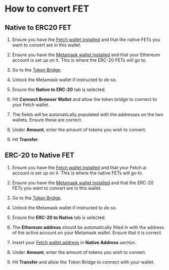 # How to convert FET

## Native to ERC20 FET

1. Ensure you have the [Fetch wallet installed](/basics/wallet/getting_started) and that the native FETs you want to convert are in this wallet.

2. Ensure you have the [Metamask wallet installed](https://metamask.io) and that your Ethereum account is set up on it. This is where the ERC-20 FETs will go to.

3. Go to the [Token Bridge](https://token-bridge.fetch.ai).

4. Unlock the Metamask wallet if instructed to do so.

5. Ensure the **Native to ERC-20** tab is selected.

6. Hit **Connect Browser Wallet** and allow the token bridge to connect to your Fetch wallet.

7. The fields will be automatically populated with the addresses on the two wallets. Ensure these are correct.

8. Under **Amount**, enter the amount of tokens you wish to convert. 

9. Hit **Transfer**.

## ERC-20 to Native FET 

1. Ensure you have the [Fetch wallet installed](/basics/wallet/getting_started) and that your Fetch.ai account is set up on it. This is where the native FETs will go to.

2. Ensure you have the [Metamask wallet installed](https://metamask.io) and that the ERC-20 FETs you want to convert are in this wallet.

3. Go to the [Token Bridge](https://token-bridge.fetch.ai).

4. Unlock the Metamask wallet if instructed to do so.

5. Ensure the **ERC-20 to Native** tab is selected.

6. The **Ethereum address** should be automatically filled in with the address of the active account on your Metamask wallet. Ensure that it is correct.

7. Insert your [Fetch wallet address](/fetch-wallet/deposit/#to-copy-your-accounts-address) in **Native Address** section.

8. Under **Amount**, enter the amount of tokens you wish to convert. 

9. Hit **Transfer** and allow the Token Bridge to connect with your wallet.

